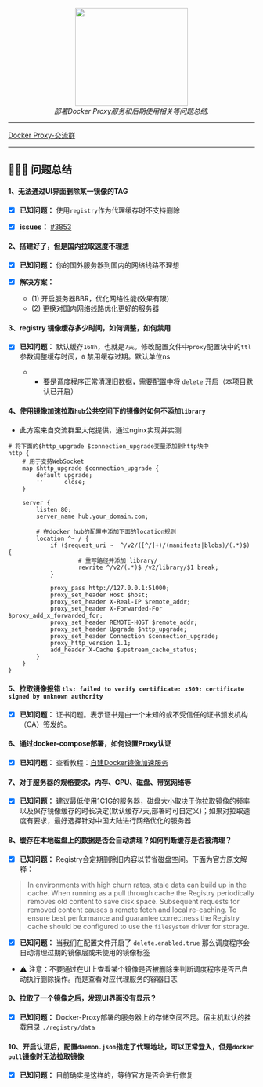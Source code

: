 <div style="text-align: center"></div>
  <p align="center">
  <img src="https://github.com/dqzboy/Docker-Proxy/assets/42825450/c187d66f-152e-4172-8268-e54bd77d48bb" width="230px" height="200px">
      <br>
      <i>部署Docker Proxy服务和后期使用相关等问题总结.</i>
  </p>
</div>

---

[Docker Proxy-交流群](https://t.me/+ghs_XDp1vwxkMGU9) 

---

## 👨🏻‍💻 问题总结

#### 1、无法通过UI界面删除某一镜像的TAG
- [x] **已知问题：** 使用`registry`作为代理缓存时不支持删除

- [x] **issues：** [#3853](https://github.com/distribution/distribution/issues/3853)

#### 2、搭建好了，但是国内拉取速度不理想
- [x] **已知问题：** 你的国外服务器到国内的网络线路不理想

- [x] **解决方案：** 
  -  (1) 开启服务器BBR，优化网络性能(效果有限)
  - (2) 更换对国内网络线路优化更好的服务器

#### 3、registry 镜像缓存多少时间，如何调整，如何禁用
- [x] **已知问题：** 默认缓存`168h`，也就是`7天`。修改配置文件中`proxy`配置块中的`ttl` 参数调整缓存时间，`0` 禁用缓存过期。默认单位ns

  - - 要是调度程序正常清理旧数据，需要配置中将 `delete` 开启（本项目默认已开启）

#### 4、使用镜像加速拉取`hub`公共空间下的镜像时如何不添加`library`

- 此方案来自交流群里大佬提供，通过nginx实现并实测
```shell
# 将下面的$http_upgrade $connection_upgrade变量添加到http块中
http {
    # 用于支持WebSocket
    map $http_upgrade $connection_upgrade {
        default upgrade;
        ''      close;
    }

    server {
        listen 80;
        server_name hub.your_domain.com;

        # 在docker hub的配置中添加下面的location规则
        location ^~ / {
            if ($request_uri ~  ^/v2/([^/]+)/(manifests|blobs)/(.*)$) {
                    # 重写路径并添加 library/
                    rewrite ^/v2/(.*)$ /v2/library/$1 break;
            }

            proxy_pass http://127.0.0.1:51000;
            proxy_set_header Host $host;
            proxy_set_header X-Real-IP $remote_addr;
            proxy_set_header X-Forwarded-For $proxy_add_x_forwarded_for;
            proxy_set_header REMOTE-HOST $remote_addr;
            proxy_set_header Upgrade $http_upgrade;
            proxy_set_header Connection $connection_upgrade;
            proxy_http_version 1.1;
            add_header X-Cache $upstream_cache_status;
        }
    }
}
```

#### 5、拉取镜像报错 `tls: failed to verify certificate: x509: certificate signed by unknown authority`
- [x] **已知问题：** 证书问题。表示证书是由一个未知的或不受信任的证书颁发机构（CA）签发的。

#### 6、通过docker-compose部署，如何设置Proxy认证
- [x] **已知问题：** 查看教程：[自建Docker镜像加速服务](https://www.dqzboy.com/8709.html)

#### 7、对于服务器的规格要求，内存、CPU、磁盘、带宽网络等
- [x] **已知问题：** 建议最低使用1C1G的服务器，磁盘大小取决于你拉取镜像的频率以及保存镜像缓存的时长决定(默认缓存7天,部署时可自定义)；如果对拉取速度有要求，最好选择针对中国大陆进行网络优化的服务器

#### 8、缓存在本地磁盘上的数据是否会自动清理？如何判断缓存是否被清理？
- [x] **已知问题：** Registry会定期删除旧内容以节省磁盘空间。下面为官方原文解释：
> In environments with high churn rates, stale data can build up in the cache. When running as a pull through cache the Registry periodically removes old content to save disk space. Subsequent requests for removed content causes a remote fetch and local re-caching.
> To ensure best performance and guarantee correctness the Registry cache should be configured to use the `filesystem` driver for storage.

- [x] **已知问题：** 当我们在配置文件开启了 `delete.enabled.true` 那么调度程序会自动清理过期的镜像层或未使用的镜像标签

 - ⚠️ 注意：不要通过在UI上查看某个镜像是否被删除来判断调度程序是否已自动执行删除操作。而是查看对应代理服务的容器日志

 #### 9、拉取了一个镜像之后，发现UI界面没有显示？
 - [x] **已知问题：** Docker-Proxy部署的服务器上的存储空间不足。宿主机默认的挂载目录 `./registry/data`

 #### 10、开启认证后，配置`daemon.json`指定了代理地址，可以正常登入，但是`docker pull`镜像时无法拉取镜像
 - [x] **已知问题：** 目前确实是这样的，等待官方是否会进行修复